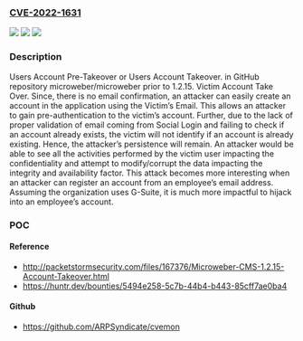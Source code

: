 ### [CVE-2022-1631](https://cve.mitre.org/cgi-bin/cvename.cgi?name=CVE-2022-1631)
![](https://img.shields.io/static/v1?label=Product&message=microweber%2Fmicroweber&color=blue)
![](https://img.shields.io/static/v1?label=Version&message=n%2Fa&color=blue)
![](https://img.shields.io/static/v1?label=Vulnerability&message=CWE-284%20Improper%20Access%20Control&color=brighgreen)

### Description

Users Account Pre-Takeover or Users Account Takeover. in GitHub repository microweber/microweber prior to 1.2.15. Victim Account Take Over. Since, there is no email confirmation, an attacker can easily create an account in the application using the Victim’s Email. This allows an attacker to gain pre-authentication to the victim’s account. Further, due to the lack of proper validation of email coming from Social Login and failing to check if an account already exists, the victim will not identify if an account is already existing. Hence, the attacker’s persistence will remain. An attacker would be able to see all the activities performed by the victim user impacting the confidentiality and attempt to modify/corrupt the data impacting the integrity and availability factor. This attack becomes more interesting when an attacker can register an account from an employee’s email address. Assuming the organization uses G-Suite, it is much more impactful to hijack into an employee’s account.

### POC

#### Reference
- http://packetstormsecurity.com/files/167376/Microweber-CMS-1.2.15-Account-Takeover.html
- https://huntr.dev/bounties/5494e258-5c7b-44b4-b443-85cff7ae0ba4

#### Github
- https://github.com/ARPSyndicate/cvemon

